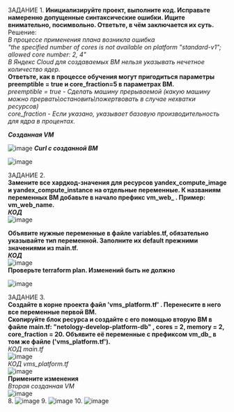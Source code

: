ЗАДАНИЕ 1.
**Инициализируйте проект, выполните код. Исправьте намеренно допущенные синтаксические ошибки. Ищите внимательно, посимвольно. Ответьте, в чём заключается их суть.**  
Решение:  
 _В процессе применения плана возникла ошибка  
   "the specified number of cores is not available on platform "standard-v1"; allowed core number: 2, 4"  
  В Яндекс Cloud для создаваемых ВМ нельзя указывать нечетное количество ядер._  
  **Ответьте, как в процессе обучения могут пригодиться параметры preemptible = true и core_fraction=5 в параметрах ВМ.**  
  _preemptible = true - Сделать машину прерываемой (какую машину можно прервать\остановить\пожертвовать в случае нехватки ресурсов)  
 core_fraction - Если указано, указывает базовую производительность для ядра в процентах._  
  
 **_Созданная VM_**
    
   ![image](https://github.com/Plakhoff/devops-netology/assets/110332753/1d1cd7ad-9e74-4eae-b9f8-37633a018f82)
    **_Curl с созданной ВМ_**  
    
  ![image](https://github.com/Plakhoff/devops-netology/assets/110332753/971fb455-d3a0-4b2c-940b-22ded06fd528)


ЗАДАНИЕ 2.  
**Замените все хардкод-значения для ресурсов yandex_compute_image и yandex_compute_instance на отдельные переменные. К названиям переменных ВМ добавьте в начало префикс vm_web_ . Пример: vm_web_name.**  
_**КОД**_  
![image](https://github.com/Plakhoff/devops-netology/assets/110332753/d24b1384-f5d2-4a0a-a9db-c861fb1b02f0)  

 **Объявите нужные переменные в файле variables.tf, обязательно указывайте тип переменной. Заполните их default прежними значениями из main.tf.**  
 _**КОД**_  
 ![image](https://github.com/Plakhoff/devops-netology/assets/110332753/4222f572-70f7-430e-85b6-dd93dae226f7)  
 **Проверьте terraform plan. Изменений быть не должно**  
 
 ![image](https://github.com/Plakhoff/devops-netology/assets/110332753/862701ed-ca31-4743-8a5a-6b44e2aa7c54)

ЗАДАНИЕ 3. <br/>
**Создайте в корне проекта файл 'vms_platform.tf' . Перенесите в него все переменные первой ВМ.** <br/>
**Скопируйте блок ресурса и создайте с его помощью вторую ВМ в файле main.tf: "netology-develop-platform-db" , cores  = 2, memory = 2, core_fraction = 20. Объявите её переменные с префиксом vm_db_ в том же файле ('vms_platform.tf').** <br/>
   _КОД main.tf_ <br/>
   ![image](https://github.com/Plakhoff/devops-netology/assets/110332753/c6659e8c-76b8-4e25-9d24-67291491cb3f) <br/>
   _КОД vms_platform.tf_ <br/>
    ![image](https://github.com/Plakhoff/devops-netology/assets/110332753/996e5196-ae42-4dee-9e85-3865ef57c503) <br/>
 **Примените изменения** <br/>
 _Вторая созданная VM_ <br/>
 ![image](https://github.com/Plakhoff/devops-netology/assets/110332753/463c0a75-f2bd-4992-b716-8d8a79e8f90a) <br/>
8. ![image](https://github.com/Plakhoff/devops-netology/assets/110332753/003a7dfa-f6cc-4751-8ee1-968da5ac2e0f)
9. ![image](https://github.com/Plakhoff/devops-netology/assets/110332753/526d6973-262d-4f52-be5f-39bb24662265)
10. ![image](https://github.com/Plakhoff/devops-netology/assets/110332753/6cfe557f-bf7d-4769-bd94-ddfef0f76f0c)
   






  


